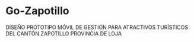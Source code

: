 # Go-Zapotillo
DISEÑO PROTOTIPO MÓVIL DE GESTIÓN PARA ATRACTIVOS TURÍSTICOS DEL CANTÓN ZAPOTILLO PROVINCIA DE LOJA
